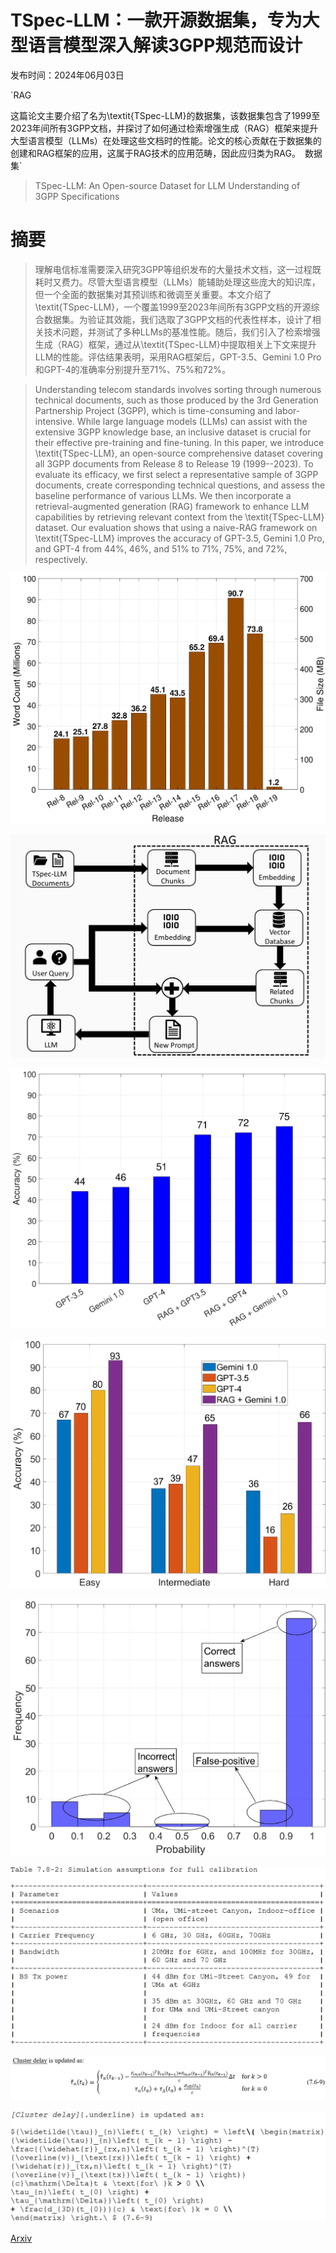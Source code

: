 # TSpec-LLM：一款开源数据集，专为大型语言模型深入解读3GPP规范而设计

发布时间：2024年06月03日

`RAG

这篇论文主要介绍了名为\textit{TSpec-LLM}的数据集，该数据集包含了1999至2023年间所有3GPP文档，并探讨了如何通过检索增强生成（RAG）框架来提升大型语言模型（LLMs）在处理这些文档时的性能。论文的核心贡献在于数据集的创建和RAG框架的应用，这属于RAG技术的应用范畴，因此应归类为RAG。` `数据集`

> TSpec-LLM: An Open-source Dataset for LLM Understanding of 3GPP Specifications

# 摘要

> 理解电信标准需要深入研究3GPP等组织发布的大量技术文档，这一过程既耗时又费力。尽管大型语言模型（LLMs）能辅助处理这些庞大的知识库，但一个全面的数据集对其预训练和微调至关重要。本文介绍了\textit{TSpec-LLM}，一个覆盖1999至2023年间所有3GPP文档的开源综合数据集。为验证其效能，我们选取了3GPP文档的代表性样本，设计了相关技术问题，并测试了多种LLMs的基准性能。随后，我们引入了检索增强生成（RAG）框架，通过从\textit{TSpec-LLM}中提取相关上下文来提升LLM的性能。评估结果表明，采用RAG框架后，GPT-3.5、Gemini 1.0 Pro和GPT-4的准确率分别提升至71%、75%和72%。

> Understanding telecom standards involves sorting through numerous technical documents, such as those produced by the 3rd Generation Partnership Project (3GPP), which is time-consuming and labor-intensive. While large language models (LLMs) can assist with the extensive 3GPP knowledge base, an inclusive dataset is crucial for their effective pre-training and fine-tuning. In this paper, we introduce \textit{TSpec-LLM}, an open-source comprehensive dataset covering all 3GPP documents from Release 8 to Release 19 (1999--2023). To evaluate its efficacy, we first select a representative sample of 3GPP documents, create corresponding technical questions, and assess the baseline performance of various LLMs. We then incorporate a retrieval-augmented generation (RAG) framework to enhance LLM capabilities by retrieving relevant context from the \textit{TSpec-LLM} dataset. Our evaluation shows that using a naive-RAG framework on \textit{TSpec-LLM} improves the accuracy of GPT-3.5, Gemini 1.0 Pro, and GPT-4 from 44\%, 46\%, and 51\% to 71\%, 75\%, and 72\%, respectively.

![TSpec-LLM：一款开源数据集，专为大型语言模型深入解读3GPP规范而设计](../../../paper_images/2406.01768/x1.png)

![TSpec-LLM：一款开源数据集，专为大型语言模型深入解读3GPP规范而设计](../../../paper_images/2406.01768/2024_05_30_RAG_sketch.jpg)

![TSpec-LLM：一款开源数据集，专为大型语言模型深入解读3GPP规范而设计](../../../paper_images/2406.01768/x2.png)

![TSpec-LLM：一款开源数据集，专为大型语言模型深入解读3GPP规范而设计](../../../paper_images/2406.01768/x3.png)

![TSpec-LLM：一款开源数据集，专为大型语言模型深入解读3GPP规范而设计](../../../paper_images/2406.01768/x4.png)

![TSpec-LLM：一款开源数据集，专为大型语言模型深入解读3GPP规范而设计](../../../paper_images/2406.01768/2024_05_29_data_vis.jpg)

![TSpec-LLM：一款开源数据集，专为大型语言模型深入解读3GPP规范而设计](../../../paper_images/2406.01768/2024_05_30_eqn_vis.jpg)

![TSpec-LLM：一款开源数据集，专为大型语言模型深入解读3GPP规范而设计](../../../paper_images/2406.01768/2024_05_30_eqn_vis_TSpec.jpg)

[Arxiv](https://arxiv.org/abs/2406.01768)